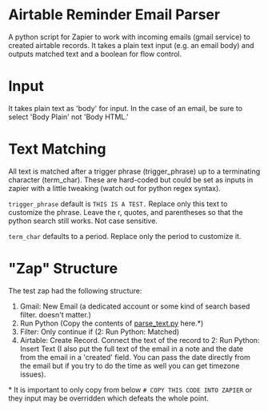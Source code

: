 # Airtable Reminder Email Parser
A python script for Zapier to work with incoming emails (gmail service) to
created airtable records. It takes a plain text input (e.g. an email body) and
outputs matched text and a boolean for flow control.

# Input
It takes plain text as 'body' for input. In the case of an email, be sure to
select 'Body Plain' not 'Body HTML.'

# Text Matching
All text is matched after a trigger phrase (trigger\_phrase) up to a
terminating character (term\_char). These are hard-coded but could be
set as inputs in zapier with a little tweaking (watch out for python regex
syntax).

`trigger_phrase` default is `THIS IS A TEST.` Replace only this text to
customize the phrase. Leave the r, quotes, and parentheses so that the python
search still works. Not case sensitive.

`term_char` defaults to a period. Replace only the period to customize it.

# "Zap" Structure
The test zap had the following structure:
1. Gmail: New Email (a dedicated account or some kind of search based filter.
   doesn't matter.)
2. Run Python (Copy the contents of [parse_text.py](parse_text.py) here.\*)
3. Filter: Only continue if (2: Run Python: Matched)
4. Airtable: Create Record. Connect the text of the record to 
2: Run Python: Insert Text (I also put the full text of the email in a note
and the date from the email in a 'created' field. You can pass the date
directly from the email but if you try to do the time as well you can get
timezone issues).

\* It is important to only copy from below `# COPY THIS CODE INTO ZAPIER` or
they input may be overridden which defeats the whole point.
